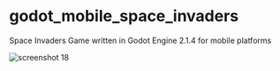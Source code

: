 # godot_mobile_space_invaders
Space Invaders Game written in Godot Engine 2.1.4 for mobile platforms

![screenshot 18](https://cloud.githubusercontent.com/assets/1466920/25567090/95c372aa-2de6-11e7-9e1f-a7f8ec5c8b18.png)
